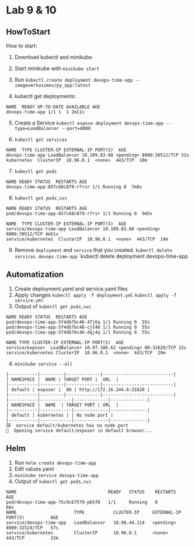 # Lab 9 & 10
## HowToStart



How to start:

1. Download kubectl and minikube

2. Start minikube with `minikube start`
3. Run `kubectl create deployment devops-time-app --image=mrkasimov/py_app:latest`
4. kubectl get deployments:
```
NAME  READY UP-TO-DATE AVAILABLE AGE
devops-time-app 1/1 1  1 2m11s
```
5. Create a Service `kubectl expose deployment devops-time-app --type=LoadBalancer --port=8000`

6. `kubectl get services`
```
NAME  TYPE CLUSTER-IP EXTERNAL-IP PORT(S)  AGE
devops-time-app LoadBalancer 10.109.83.68 <pending> 8000:30512/TCP 51s
kubernetes  ClusterIP  10.96.0.1  <none>  443/TCP  10m
```
7. `kubectl get pods`
```
NAME READY STATUS  RESTARTS AGE
devops-time-app-857c68c879-r7rsr 1/1 Running 0  7m8s
```
8. `kubectl get pods,svc`
```
NAME READY STATUS  RESTARTS AGE
pod/devops-time-app-857c68c879-r7rsr 1/1 Running 0  9m5s
  
NAME  TYPE CLUSTER-IP EXTERNAL-IP PORT(S)  AGE
service/devops-time-app LoadBalancer 10.109.83.68 <pending> 8000:30512/TCP 4m51s
service/kubernetes  ClusterIP  10.96.0.1  <none>  443/TCP  14m
```
9. Remove `deployment` and `service` that you created.
`kubectl delete services devops-time-app`
`kubectl delete deployment devops-time-app
##  Automatization
1. Create deployment.yaml and service.yaml files
2. Apply changes
`kubectl apply -f deployment.yml`
`kubectl apply -f service.yml`
3. Output of `kubectl get pods,svc`
```
NAME READY STATUS  RESTARTS AGE
pod/devops-time-app-5f4db7bc46-47j6q 1/1 Running 0  55s
pod/devops-time-app-5f4db7bc46-cjt46 1/1 Running 0  55s
pod/devops-time-app-5f4db7bc46-dqj4q 1/1 Running 0  55s
  
NAME TYPE CLUSTER-IP EXTERNAL-IP PORT(S)  AGE
service/exposer  LoadBalancer 10.97.186.62 <pending> 80:31620/TCP 15s
service/kubernetes ClusterIP  10.96.0.1  <none>  443/TCP  29m
```
4. `minikube service --all`
```
|-----------|---------|-------------|---------------------------|
| NAMESPACE |  NAME | TARGET PORT |  URL  |
|-----------|---------|-------------|---------------------------|
| default | exposer |  80 | http://172.16.244.6:31620 |
|-----------|---------|-------------|---------------------------|
|-----------|------------|-------------|--------------|
| NAMESPACE |  NAME  | TARGET PORT | URL  |
|-----------|------------|-------------|--------------|
| default | kubernetes | | No node port |
|-----------|------------|-------------|--------------|
😿  service default/kubernetes has no node port
🎉  Opening service default/exposer in default browser...
```

## Helm 
1. Run `helm create devops-time-app`
2. Edit values.yaml
3. `minikube service devops-time-app`
4. Output of `kubectl get pods,svc`

```
NAME                                   READY   STATUS    RESTARTS   AGE
pod/devops-time-app-75c9c67579-p65f8   1/1     Running   0          66s
NAME                      TYPE           CLUSTER-IP     EXTERNAL-IP   PORT(S)          AGE
service/devops-time-app   LoadBalancer   10.98.44.114   <pending>     8000:32524/TCP   57s
service/kubernetes        ClusterIP      10.96.0.1      <none>        443/TCP          22m
```
